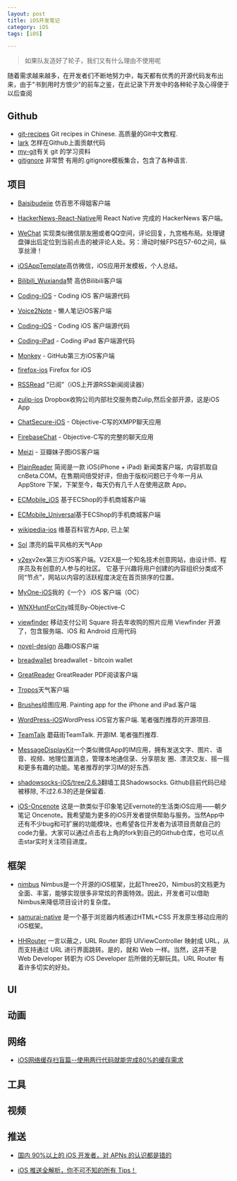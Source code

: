 ```yaml
---
layout: post
title: iOS开发笔记
category: iOS
tags: [iOS]

---
```


> 如果队友造好了轮子，我们又有什么理由不使用呢


随着需求越来越多，在开发者们不断地努力中，每天都有优秀的开源代码发布出来，由于"书到用时方恨少"的前车之鉴，在此记录下开发中的各种轮子及心得便于以后查阅



## Github                                

* [git-recipes](https://github.com/geeeeeeeeek/git-recipes)  Git recipes in Chinese. 高质量的Git中文教程.
* [lark](https://github.com/larkjs/lark/wiki/怎样贡献代码) 怎样在Github上面贡献代码
* [my-git](https://github.com/xirong/my-git)有关 git 的学习资料
* [gitignore](https://github.com/github/gitignore) 非常赞 有用的.gitignore模板集合，包含了各种语言.



## 项目

* [Baisibudejie](https://github.com/hrscy/Baisibudejie) 仿百思不得姐客户端

* [HackerNews-React-Native](https://github.com/iSimar/HackerNews-React-Native)用 React Native 完成的 HackerNews 客户端。

* [WeChat](https://github.com/zhengwenming/WeChat) 实现类似微信朋友圈或者QQ空间，评论回复，九宫格布局。处理键盘弹出后定位到当前点击的被评论人处。另：滑动时候FPS在57-60之间，纵享丝滑！

* [iOSAppTemplate](https://github.com/tbl00c/iOSAppTemplate)高仿微信，iOS应用开发模板，个人总结。

* [Bilibili_Wuxianda](https://github.com/MichaelHuyp/Bilibili_Wuxianda)赞 高仿Bilibili客户端

* [Coding-iOS](https://github.com/Coding/Coding-iOS) - Coding iOS 客户端源代码

* [Voice2Note](https://github.com/liaojinxing/Voice2Note) - 懒人笔记iOS客户端

* [Coding-iOS](https://github.com/Coding/Coding-iOS) - Coding iOS 客户端源代码

* [Coding-iPad](https://github.com/Coding/Coding-iPad) - Coding iPad 客户端源代码
* [Monkey](https://github.com/coderyi/Monkey) - GitHub第三方iOS客户端

* [firefox-ios](https://github.com/mozilla/firefox-ios) Firefox for iOS

* [RSSRead](https://github.com/ming1016/RSSRead) “已阅”（iOS上开源RSS新闻阅读器）

* [zulip-ios](https://github.com/zulip/zulip-ios) Dropbox收购公司内部社交服务商Zulip,然后全部开源，这是iOS App

* [ChatSecure-iOS](https://github.com/ChatSecure/ChatSecure-iOS) - Objective-C写的XMPP聊天应用

* [FirebaseChat](https://github.com/relatedcode/FirebaseChat) - Objective-C写的完整的聊天应用

* [Meizi](https://github.com/Sunnyyoung/Meizi) - 豆瓣妹子图iOS客户端

* [PlainReader](https://github.com/guojiubo/PlainReader) 简阅是一款 iOS(iPhone + iPad) 新闻类客户端，内容抓取自 cnBeta.COM。在售期间倍受好评，但由于版权问题已于今年一月从 AppStore 下架，下架至今，每天仍有几千人在使用这款 App。

* [ECMobile_iOS](https://github.com/GeekZooStudio/ECMobile_iOS) 基于ECShop的手机商城客户端

* [ECMobile_Universal](https://github.com/GeekZooStudio/ECMobile_Universal)基于ECShop的手机商城客户端

* [wikipedia-ios](https://github.com/wikimedia/wikipedia-ios) 维基百科官方App, 已上架

* [Sol](https://github.com/comyarzaheri/Sol) 漂亮的扁平风格的天气App

* [v2ex](https://github.com/singro/v2ex)v2ex第三方iOS客户端。V2EX是一个知名技术创意网站，由设计师、程序员及有创意的人参与的社区。 它基于兴趣将用户创建的内容组织分类成不同“节点”，网站以内容的活跃程度决定在首页排序的位置。

* [MyOne-iOS](https://github.com/meilbn/MyOne-iOS)我的《一个》 iOS 客户端（OC）

* [WNXHuntForCity](https://github.com/ZhongTaoTian/WNXHuntForCity)城觅By-Objective-C

* [viewfinder](https://github.com/viewfinderco/viewfinder) 移动支付公司 Square 将去年收购的照片应用 Viewfinder 开源了，包含服务端、iOS 和 Android 应用代码

* [novel-design](https://github.com/ltebean/novel-design) 品趣iOS客户端

* [breadwallet](https://github.com/voisine/breadwallet) breadwallet - bitcoin wallet

* [GreatReader](https://github.com/semweb/GreatReader) GreatReader PDF阅读客户端

* [Tropos](https://github.com/thoughtbot/Tropos)天气客户端

* [Brushes](https://github.com/sprang/Brushes)绘图应用. Painting app for the iPhone and iPad.客户端

* [WordPress-iOS](https://github.com/wordpress-mobile/WordPress-iOS)WordPress iOS官方客户端. 笔者强烈推荐的开源项目.

* [TeamTalk](https://github.com/mogujie/TeamTalk) 蘑菇街TeamTalk. 开源IM. 笔者强烈推荐.

* [MessageDisplayKit](https://github.com/xhzengAIB/MessageDisplayKit)一个类似微信App的IM应用，拥有发送文字、图片、语音、视频、地理位置消息，管理本地通信录、分享朋友 圈、漂流交友、摇一摇和更多有趣的功能。笔者推荐的学习IM的好东西.

* [shadowsocks-iOS/tree/2.6.3](https://github.com/shadowsocks/shadowsocks-iOS/tree/2.6.3)翻墙工具Shadowsocks. Github目前代码已经被移除, 不过2.6.3的还是保留着.

* [iOS-Oncenote](https://github.com/chenyufeng1991/iOS-Oncenote) 这是一款类似于印象笔记Evernote的生活类iOS应用——朝夕笔记 Oncenote。我希望能为更多的iOS开发者提供帮助与服务。当然App中还有不少bug和可扩展的功能模块，也希望各位开发者为该项目贡献自己的code力量。大家可以通过点击右上角的fork到自己的Github仓库，也可以点击star实时关注项目进度。


## 框架

* [nimbus](https://github.com/jverkoey/nimbus) Nimbus是一个开源的iOS框架，比起Three20，Nimbus的文档更为全面、丰富，能够实现很多非常炫的界面特效。因此，开发者可以借助Nimbus来降低项目设计的复杂度。

* [samurai-native](https://github.com/hackers-painters/samurai-native) 是一个基于浏览器内核通过HTML+CSS 开发原生移动应用的iOS框架。

* [HHRouter](https://github.com/Huohua/HHRouter) 一言以蔽之，URL Router 即将 UIViewController 映射成 URL，从而支持通过 URL 进行界面跳转。是的，就和 Web 一样。当然，这并不是 Web Developer 转职为 iOS Developer 后所做的无聊玩具。URL Router 有着许多切实的好处。


## UI


## 动画

## 网络

* [iOS网络缓存扫盲篇--使用两行代码就能完成80%的缓存需求](http://www.jianshu.com/p/fb5aaeac06ef)


## 工具


## 视频


## 推送


* [国内 90%以上的 iOS 开发者，对 APNs 的认识都是错的](http://www.jianshu.com/p/ace1b422bad4)

* [iOS 推送全解析，你不可不知的所有 Tips！](http://www.jianshu.com/p/e9c313df746f)


